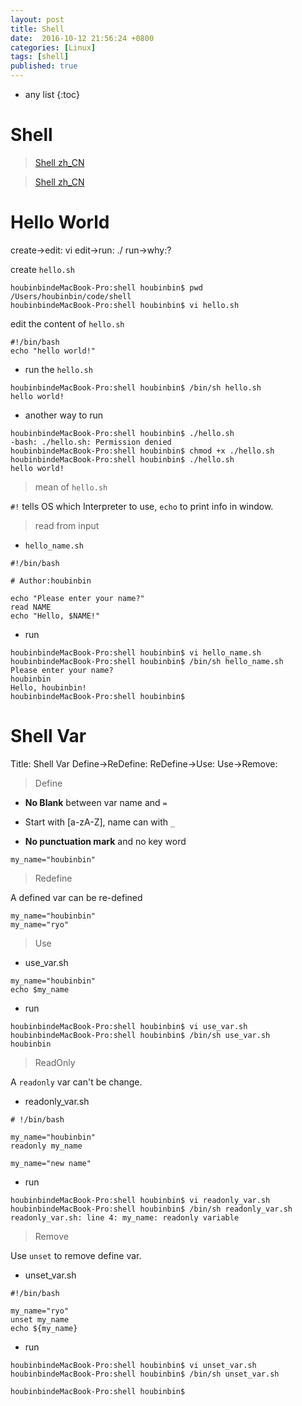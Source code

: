 ```yaml
---
layout: post
title: Shell
date:  2016-10-12 21:56:24 +0800
categories: [Linux]
tags: [shell]
published: true
---
```


* any list
{:toc}



# Shell

> [Shell zh_CN](http://www.runoob.com/linux/linux-shell.html)

> [Shell zh_CN](http://c.biancheng.net/cpp/shell/)


# Hello World

<uml>
    create->edit: vi
    edit->run: ./
    run->why:?
</uml>

create ```hello.sh```

```
houbinbindeMacBook-Pro:shell houbinbin$ pwd
/Users/houbinbin/code/shell
houbinbindeMacBook-Pro:shell houbinbin$ vi hello.sh
```

edit the content of ```hello.sh```

```
#!/bin/bash
echo "hello world!"
```

- run the ```hello.sh```

```
houbinbindeMacBook-Pro:shell houbinbin$ /bin/sh hello.sh
hello world!
```

- another way to run

```
houbinbindeMacBook-Pro:shell houbinbin$ ./hello.sh
-bash: ./hello.sh: Permission denied
houbinbindeMacBook-Pro:shell houbinbin$ chmod +x ./hello.sh
houbinbindeMacBook-Pro:shell houbinbin$ ./hello.sh
hello world!
```

> mean of ```hello.sh```

```#!``` tells OS which Interpreter to use, ```echo``` to print info in window.

> read from input

- ```hello_name.sh```

```
#!/bin/bash

# Author:houbinbin

echo "Please enter your name?"
read NAME
echo "Hello, $NAME!"
```

- run

```
houbinbindeMacBook-Pro:shell houbinbin$ vi hello_name.sh
houbinbindeMacBook-Pro:shell houbinbin$ /bin/sh hello_name.sh
Please enter your name?
houbinbin
Hello, houbinbin!
houbinbindeMacBook-Pro:shell houbinbin$
```

# Shell Var

<uml>
    Title: Shell Var
    Define->ReDefine:
    ReDefine->Use:
    Use->Remove:
</uml>

> Define

- **No Blank** between var name and ```=```

- Start with [a-zA-Z], name can with ```_```

- **No punctuation mark** and no key word

```
my_name="houbinbin"
```

> Redefine

A defined var can be re-defined

```
my_name="houbinbin"
my_name="ryo"
```

> Use

- use_var.sh

```
my_name="houbinbin"
echo $my_name
```

- run

```
houbinbindeMacBook-Pro:shell houbinbin$ vi use_var.sh
houbinbindeMacBook-Pro:shell houbinbin$ /bin/sh use_var.sh
houbinbin
```

> ReadOnly

A ```readonly``` var can't be change.

- readonly_var.sh

```
# !/bin/bash

my_name="houbinbin"
readonly my_name

my_name="new name"
```

- run

```
houbinbindeMacBook-Pro:shell houbinbin$ vi readonly_var.sh
houbinbindeMacBook-Pro:shell houbinbin$ /bin/sh readonly_var.sh
readonly_var.sh: line 4: my_name: readonly variable
```

> Remove

Use ```unset``` to remove define var.

- unset_var.sh

```
#!/bin/bash

my_name="ryo"
unset my_name
echo ${my_name}
```

- run

```
houbinbindeMacBook-Pro:shell houbinbin$ vi unset_var.sh
houbinbindeMacBook-Pro:shell houbinbin$ /bin/sh unset_var.sh

houbinbindeMacBook-Pro:shell houbinbin$
```